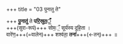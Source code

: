 +++
title = "03 पुनातु ते"

+++
**पु॒नातु॑** ते **परि॒स्रुत॒ँ॒**  
+++(सुरा-रूपं)+++ सोम॒ँ॒ सूर्य॑स्य दुहि॒ता ।  
वारे॑ण॒+++(=वालेन)+++ शश्व॑ता॒ **तना॑**+++(←तन्)+++  ॥